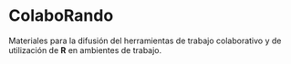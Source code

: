 # ColaboRando  
Materiales para la difusión del herramientas de trabajo colaborativo y de utilización de __R__ en ambientes de trabajo.  
